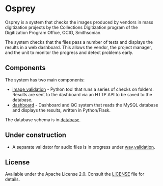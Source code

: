 # Osprey

Osprey is a system that checks the images produced by vendors in mass
digitization projects by the Collections Digitization program of the
Digitization Program Office, OCIO, Smithsonian.

The system checks that the files pass a number of tests and displays
the results in a web dashboard. This allows the vendor, the
project manager, and the unit to monitor the progress and detect
problems early.

## Components

The system has two main components:

 * [image_validation](image_validation) - Python tool that runs a series of checks on folders. Results are sent to the dashboard via an HTTP API to be saved to the database.
 * [dashboard](dashboard) - Dashboard and QC system that reads the MySQL database and displays the results, written in Python/Flask.

The database schema is in [database](database).

## Under construction

 * A separate validator for audio files is in progress under [wav_validation](wav_validation).

## License

Available under the Apache License 2.0. Consult the [LICENSE](LICENSE) file for details.
